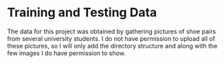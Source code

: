 # Training and Testing Data
The data for this project was obtained by gathering pictures of shoe pairs from several university students. I do not have permission to upload all of these pictures, so I will only add the directory structure and along with the few images I do have permission to show.